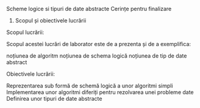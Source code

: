 Scheme logice si tipuri de date abstracte
Cerințe pentru finalizare
1. Scopul și obiectivele lucrării


Scopul lucrării:

Scopul acestei lucrări de laborator este de a prezenta și de a exemplifica:

noțiunea de algoritm
noțiunea de schema logică
noțiunea de tip de date abstract


Obiectivele lucrării:



Reprezentarea sub formă de schemă logică a unor algoritmi simpli
Implementarea unor algoritmi diferiți pentru rezolvarea unei probleme date
Definirea unor tipuri de date abstracte
